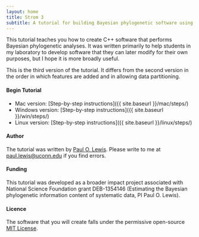 ```yaml
---
layout: home
title: Strom 3
subtitle: A tutorial for building Bayesian phylogenetic software using C++
---
```

<!-- <div class="row" style="display: flex; align-items: center;">
<div class="col-sm-10 col-xs-8">
  <h1 style="font-size: 2.5rem"><b>Strom 3</b></h1>
  <h3>A tutorial for building Bayesian phylogenetic software using C++</h3>
</div>
</div> -->

This tutorial teaches you how to create C++ software that performs Bayesian phylogenetic analyses. It was written primarily to help students in my laboratory to develop software that they can later modify for their own purposes, but I hope it is more broadly useful.

This is the third version of the tutorial. It differs from the second version in the order in which features are added and in allowing data partitioning. 

#### Begin Tutorial

* Mac version: [Step-by-step instructions]({{ site.baseurl }}/mac/steps/)
* Windows version: [Step-by-step instructions]({{ site.baseurl }}/win/steps/)
* Linux version: [Step-by-step instructions]({{ site.baseurl }}/linux/steps/)

#### Author

The tutorial was written by [Paul O. Lewis](http://phylogeny.uconn.edu). Please write to me at [paul.lewis@uconn.edu](mailto:paul.lewis@uconn.edu) if you find errors.

#### Funding
This tutorial was developed as a broader impact project associated with National Science Foundation grant DEB-1354146 (Estimating the Bayesian phylogenetic information content of systematic data, PI Paul O. Lewis).

#### Licence
The software that you will create falls under the permissive open-source [MIT License](license.html).

